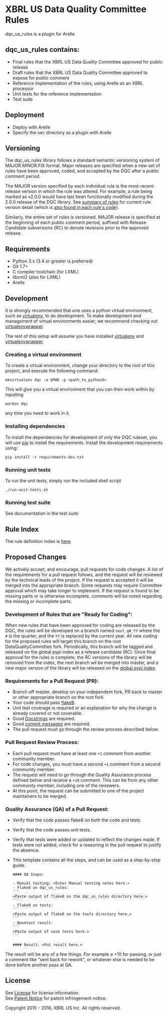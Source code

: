 # XBRL US Data Quality Committee Rules

dqc_us_rules is a plugin for Arelle

## dqc_us_rules contains:

* Final rules that the XBRL US Data Quality Committee approved for public release
* Draft rules that the XBRL US Data Quality Committee approved to expose for public comment
* Reference implementation of the rules, using Arelle as an XBRL processor
* Unit tests for the reference implementation
* Test suite

## Deployment

* Deploy with Arelle
* Specify the sec directory as a plugin with Arelle

## Versioning

The dqc_us_rules library follows a standard semantic versioning system of MAJOR.MINOR.FIX format. Major releases are specified when a new set of rules have been approved, coded, and accepted by the DQC after a public comment period.

The MAJOR version specified by each individual rule is the most-recent release version in which the rule was altered. For example, a rule being marked as v2.0.0 would have last been functionally modified during the 2.0.0 release of the DQC library. See [summary of rules](/docs/README.md) for current rule version detail (which is [also found in each rule's code](/DataQualityCommittee/dqc_us_rules/search?q=_RULE_VERSION)).

Similarly, the entire set of rules is versioned. MAJOR release is specified at the beginning of each public comment period, suffixed with Release Candidate subversions (RC) to denote revisions prior to the approved release. 

## Requirements

* Python 3.x (3.4 or greater is preferred)
* Git 1.7+
* C compiler toolchain (for LXML)
* libxml2 (also for LXML)
* Arelle

## Development

It is strongly recommended that one uses a python virtual environment, such as [virtualenv](http://www.virtualenv.org/en/latest/), to do development.  To make development and management of virtual environments easier, we recommend checking out [virtualenvwrapper](http://virtualenvwrapper.readthedocs.org/en/latest/).

The rest of this setup will assume you have installed [virtualenv](http://www.virtualenv.org/en/latest/) and [virtualenvwrapper](http://virtualenvwrapper.readthedocs.org/en/latest/).

### Creating a virtual environment

To create a virtual environment, change your directory to the root of this project, and execute the following command:

    mkvirtualenv dqc -a $PWD -p <path_to_python3>

This will give you a virtual environment that you can then work within by inputting

    workon dqc

any time you need to work in it.

### Installing dependencies

To install the dependencies for development of only the DQC ruleset, you will use [pip](https://pip.pypa.io/en/latest/installing.html) to install the requirements. Install the development requirements using:

    pip install -r requirements-dev.txt

### Running unit tests

To run the unit tests, simply run the included shell script

    ./run-unit-tests.sh

### Running test suite

See documentation in the test suite

## Rule Index

The rule definition index is [here](docs/README.md).

## Proposed Changes

We actively accept, and encourage, pull requests for code changes. A list of the requirements for a pull request follows, and the request will be reviewed by the technical leads of the project. If the request is accepted it will be merged into the appropriate branch. Some requests may require Committee approval which may take longer to implement. If the request is found to be missing parts or is otherwise incomplete, comments will be noted regarding the missing or incomplete parts.

### Development of Rules that are "Ready for Coding":

When new rules that have been approved for coding are released by the DQC, the rules will be developed on a branch named `next_q#_YY` where the `#` is the quarter, and the `YY` is replaced by the current year. All new coding for the proposed rules will target this branch on the root DataQualityCommittee fork. Periodically, this branch will be tagged and released on the global pypi index as a release candidate (RC). Once final approval for the rules is complete, the RC versions of the library will be removed from the index, the next branch wil be merged into master, and a new major version of the library will be released on the [global pypi index](https://pypi.python.org/simple/dqc-us-rules/).

### Requirements for a Pull Request (PR):

  - Branch off master, develop on your independent fork, PR back to master or other appropriate branch on the root fork.
  - Your code should pass [flake8](https://flake8.readthedocs.org/en/latest/).
  - Unit test coverage is required or an explanation for why the change is already covered or not coverable.
  - Good [Docstrings](https://github.com/Workiva/styleguide/blob/master/PYTHON.rst#docstrings) are required.
  - Good [commit messages](http://tbaggery.com/2008/04/19/a-note-about-git-commit-messages.html) are required.
  - The pull request must go through the review process described below.

### Pull Request Review Process:

  - Each pull request must have at least one `+1` comment from another community member.
  - For code changes, you must have a second `+1` comment from a second community member.
  - The request will need to go through the Quality Assurance process defined below and receive a `+10` comment. This can be from any other community member, including one of the reviewers.
  - At this point, the request can be submitted to one of the project maintainers to be merged.

### Quality Assurance (QA) of a Pull Request:
  - Verify that the code passes flake8 on both the code and tests.
  - Verify that the code passes unit tests.
  - Verify that tests were added or updated to reflect the changes made. If tests were not added, check for a reasoning in the pull request to justify the absence.
  - This template contains all the steps, and can be used as a step-by-step guide.

        #### QA Steps:

        - Manual testing: <Enter Manual testing notes here.>
        - Flake8 on dqc_us_rules:
        ```
        <Paste output of flake8 on the dqc_us_rules directory here.>
        ```
        - Flake8 on tests:
        ```
        <Paste output of flake8 on the tests directory here.>
        ```
        - Nosetest result:
        ```
        <Paste output of nose tests here.>
        ```

        #### Result: <Put result here.>

The result will be any of a few things. For example a +10 for passing, or just a comment like "sent back for rework", or whatever else is needed to be done before another pass at QA.

## License

See [License](License.md) for license information.  
See [Patent Notice](PatentNotice.md) for patent infringement notice.

Copyright 2015 - 2016, XBRL US Inc. All rights reserved.
